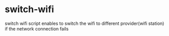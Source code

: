 # switch-wifi
switch wifi script enables to switch the wifi to different provider(wifi station) if the network connection fails
